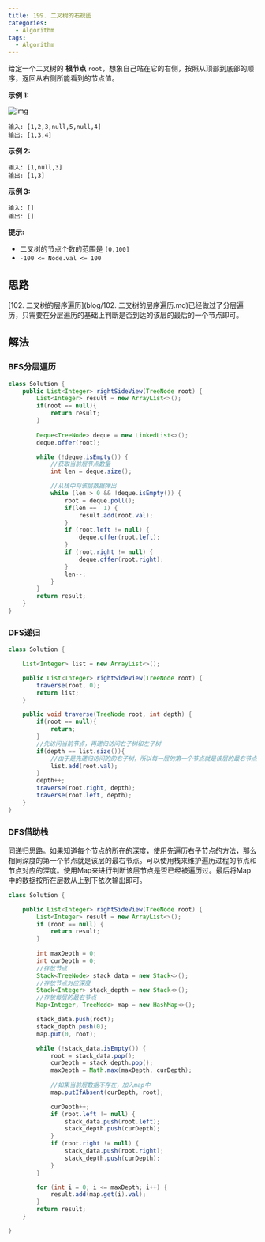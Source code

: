 ```yaml
---
title: 199. 二叉树的右视图
categories:
  - Algorithm
tags:
  - Algorithm
---
```


给定一个二叉树的 **根节点** `root`，想象自己站在它的右侧，按照从顶部到底部的顺序，返回从右侧所能看到的节点值。

**示例 1:**

![img](https://assets.leetcode.com/uploads/2021/02/14/tree.jpg)

```
输入: [1,2,3,null,5,null,4]
输出: [1,3,4]
```

**示例 2:**

```
输入: [1,null,3]
输出: [1,3]
```

**示例 3:**

```
输入: []
输出: []
```

**提示:**

- 二叉树的节点个数的范围是 `[0,100]`
- `-100 <= Node.val <= 100` 

## 思路

[102. 二叉树的层序遍历](blog/102. 二叉树的层序遍历.md)已经做过了分层遍历，只需要在分层遍历的基础上判断是否到达的该层的最后的一个节点即可。

## 解法

### BFS分层遍历

```java
class Solution {
    public List<Integer> rightSideView(TreeNode root) {
        List<Integer> result = new ArrayList<>();
        if(root == null){
            return result;
        }
        
        Deque<TreeNode> deque = new LinkedList<>();
        deque.offer(root);

        while (!deque.isEmpty()) {
            //获取当前层节点数量
            int len = deque.size();

            //从栈中将该层数据弹出
            while (len > 0 && !deque.isEmpty()) {
                root = deque.poll();
                if(len ==  1) {
                    result.add(root.val);
                }
                if (root.left != null) {
                    deque.offer(root.left);
                }
                if (root.right != null) {
                    deque.offer(root.right);
                }
                len--;
            }
        }
        return result;
    }
}
```

### DFS递归

```java
class Solution {

    List<Integer> list = new ArrayList<>();

    public List<Integer> rightSideView(TreeNode root) {
        traverse(root, 0);
        return list;
    }

    public void traverse(TreeNode root, int depth) {
        if(root == null){
            return;
        }
        //先访问当前节点，再递归访问右子树和左子树
        if(depth == list.size()){
            //由于是先递归访问的的右子树，所以每一层的第一个节点就是该层的最右节点
            list.add(root.val);
        }
        depth++;
        traverse(root.right, depth);
        traverse(root.left, depth);
    }
}
```

### DFS借助栈

同递归思路。如果知道每个节点的所在的深度，使用先遍历右子节点的方法，那么相同深度的第一个节点就是该层的最右节点。可以使用栈来维护遍历过程的节点和节点对应的深度。使用Map来进行判断该层节点是否已经被遍历过。最后将Map中的数据按所在层数从上到下依次输出即可。

```java
class Solution {

    public List<Integer> rightSideView(TreeNode root) {
        List<Integer> result = new ArrayList<>();
        if (root == null) {
            return result;
        }
        
        int maxDepth = 0;
        int curDepth = 0;
        //存放节点
        Stack<TreeNode> stack_data = new Stack<>();
        //存放节点对应深度
        Stack<Integer> stack_depth = new Stack<>();
        //存放每层的最右节点
        Map<Integer, TreeNode> map = new HashMap<>();

        stack_data.push(root);
        stack_depth.push(0);
        map.put(0, root);

        while (!stack_data.isEmpty()) {
            root = stack_data.pop();
            curDepth = stack_depth.pop();
            maxDepth = Math.max(maxDepth, curDepth);
            
            //如果当前层数据不存在，加入map中
            map.putIfAbsent(curDepth, root);

            curDepth++;
            if (root.left != null) {
                stack_data.push(root.left);
                stack_depth.push(curDepth);
            }
            if (root.right != null) {
                stack_data.push(root.right);
                stack_depth.push(curDepth);
            }
        }

        for (int i = 0; i <= maxDepth; i++) {
            result.add(map.get(i).val);
        }
        return result;
    }

}
```


